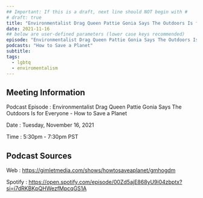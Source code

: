 ```yaml
---
## Important: If this is a draft, next line should NOT begin with #
# draft: true
title: "Environmentalist Drag Queen Pattie Gonia Says The Outdoors Is for Everyone - How to Save a Planet"
date: 2021-11-16
## below are user-defined parameters (lower case keys recommended)
episode: "Environmentalist Drag Queen Pattie Gonia Says The Outdoors Is for Everyone"
podcasts: "How to Save a Planet"
subtitle:
tags:
  - lgbtq
  - enviromentalism
---
```


## Meeting Information

Podcast Episode
:   Environmentalist Drag Queen Pattie Gonia Says The Outdoors Is for Everyone - How to Save a Planet

Date
:   Tuesday, November 16, 2021

Time
:   5:30pm - 7:30pm PST

## Podcast Sources

Web
:   https://gimletmedia.com/shows/howtosaveaplanet/gmhogdm

Spotify
:   https://open.spotify.com/episode/00Zd5ajE868yU9i04zbptx?si=i7dRKBKpQHWezfMpcqGS1A

